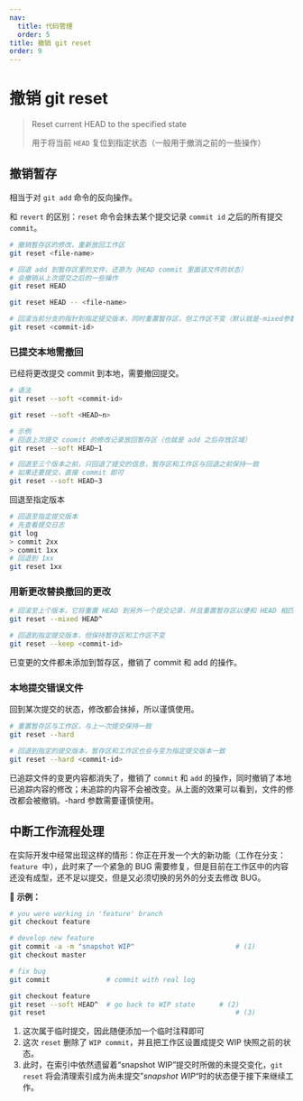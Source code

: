```yaml
---
nav:
  title: 代码管理
  order: 5
title: 撤销 git reset
order: 9
---
```


# 撤销 git reset

> Reset current HEAD to the specified state
>
> 用于将当前 `HEAD` 复位到指定状态（一般用于撤消之前的一些操作）

## 撤销暂存

相当于对 `git add` 命令的反向操作。

和 `revert` 的区别：`reset` 命令会抹去某个提交记录 `commit id` 之后的所有提交 `commit`。

```bash
# 撤销暂存区的修改，重新放回工作区
git reset <file-name>

# 回退 add 到暂存区里的文件，还原为（HEAD commit 里面该文件的状态）
# 会撤销从上次提交之后的一些操作
git reset HEAD

git reset HEAD -- <file-name>

# 回滚当前分支的指针到指定提交版本，同时重置暂存区，但工作区不变（默认就是-mixed参数）
git reset <commit-id>
```

### 已提交本地需撤回

已经将更改提交 commit 到本地，需要撤回提交。

```bash
# 语法
git reset --soft <commit-id>

git reset --soft <HEAD~n>

# 示例
# 回退上次提交 coomit 的修改记录放回暂存区（也就是 add 之后存放区域）
git reset --soft HEAD~1

# 回退至三个版本之前，只回退了提交的信息，暂存区和工作区与回退之前保持一致
# 如果还要提交，直接 commit 即可
git reset --soft HEAD~3
```

回退至指定版本

```bash
# 回退至指定提交版本
# 先查看提交日志
git log
> commit 2xx
> commit 1xx
# 回退到 1xx
git reset 1xx
```

### 用新更改替换撤回的更改

```bash
# 回滚至上个版本，它将重置 HEAD 到另外一个提交记录，并且重置暂存区以便和 HEAD 相匹配，但是也到此为止。工作区不会被更改。
git reset --mixed HEAD^

# 回退到指定提交版本，但保持暂存区和工作区不变
git reset --keep <commit-id>
```

已变更的文件都未添加到暂存区，撤销了 commit 和 add 的操作。

### 本地提交错误文件

回到某次提交的状态，修改都会抹掉，所以谨慎使用。

```bash
# 重置暂存区与工作区，与上一次提交保持一致
git reset --hard

# 回退到指定的提交版本，暂存区和工作区也会与变为指定提交版本一致
git reset --hard <commit-id>
```

已追踪文件的变更内容都消失了，撤销了 `commit` 和 `add` 的操作，同时撤销了本地已追踪内容的修改；未追踪的内容不会被改变。从上面的效果可以看到，文件的修改都会被撤销。-hard 参数需要谨慎使用。

## 中断工作流程处理

在实际开发中经常出现这样的情形：你正在开发一个大的新功能（工作在分支：`feature`  中），此时来了一个紧急的 BUG 需要修复，但是目前在工作区中的内容还没有成型，还不足以提交，但是又必须切换的另外的分支去修改 BUG。

📍 **示例：**

```bash
# you were working in 'feature' branch
git checkout feature

# develop new feature
git commit -a -m "snapshot WIP" 						# (1)
git checkout master

# fix bug
git commit				# commit with real log

git checkout feature
git reset --soft HEAD^ 	# go back to WIP state		# (2)
git reset												# (3)
```

1. 这次属于临时提交，因此随便添加一个临时注释即可
2. 这次 `reset` 删除了 `WIP commit`，并且把工作区设置成提交 WIP 快照之前的状态。
3. 此时，在索引中依然遗留着“snapshot WIP”提交时所做的未提交变化，`git reset` 将会清理索引成为尚未提交”_snapshot WIP_“时的状态便于接下来继续工作。
